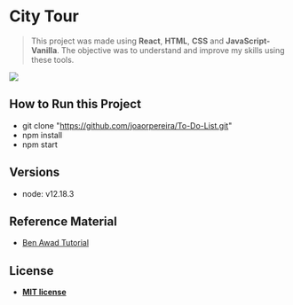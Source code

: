 # City Tour

> This project was made using **React**, **HTML**, **CSS** and **JavaScript-Vanilla**. The objective was to understand and improve my skills using these tools.

![](todo-list.gif)

## How to Run this Project

- git clone "https://github.com/joaorpereira/To-Do-List.git"
- npm install
- npm start

## Versions

- node: v12.18.3

## Reference Material

- <a href="https://www.youtube.com/watch?v=I6IY2TqnPDA" target="_blank">Ben Awad Tutorial</a>

## License

- **[MIT license](http://opensource.org/licenses/mit-license.php)**
